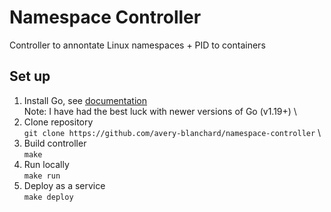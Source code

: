 # Namespace Controller
Controller to annontate Linux namespaces + PID to containers

## Set up 
1. Install Go, see [documentation](https://go.dev/dl/) \
Note: I have had the best luck with newer versions of Go (v1.19+) \
2. Clone repository \
`git clone https://github.com/avery-blanchard/namespace-controller` \
3. Build controller \
`make`
4. Run locally \
`make run`
5. Deploy as a service \
`make deploy`

